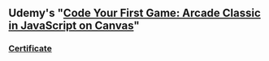 ## Udemy's "[Code Your First Game: Arcade Classic in JavaScript on Canvas](https://www.udemy.com/code-your-first-game/)"

### [Certificate](https://www.udemy.com/certificate/UC-345A088V/)

